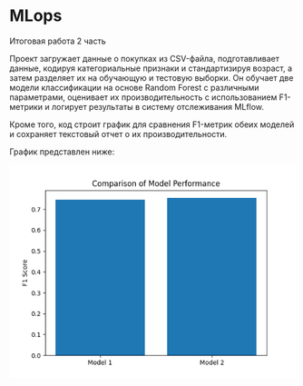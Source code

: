 # MLops 

Итоговая работа 2 часть

Проект загружает данные о покупках из CSV-файла, подготавливает данные, кодируя категориальные признаки и стандартизируя возраст, а затем разделяет их на обучающую и тестовую выборки. Он обучает две модели классификации на основе Random Forest с различными параметрами, оценивает их производительность с использованием F1-метрики и логирует результаты в систему отслеживания MLflow. 

Кроме того, код строит график для сравнения F1-метрик обеих моделей и сохраняет текстовый отчет о их производительности. 

График представлен ниже:


![graph](mlartifacts/0/cd52264ed0c74df79c43b11b3af56746/artifacts/performance_comparison.png)

